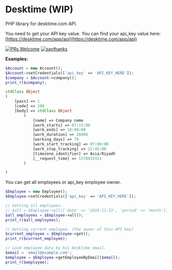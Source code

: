 # Desktime (WIP)
PHP library for desktime.com API.

You need to get your API key value. You can find your api_key value here: [https://desktime.com/app/api](https://desktime.com/app/api)

[![PRs Welcome](https://img.shields.io/badge/PRs-welcome-brightgreen.svg)](http://makeapullrequest.com)
[![saythanks](https://img.shields.io/badge/say-thanks-ff69b4.svg)](http://samaphp.com/contact-me)


**Examples:**
```php
$Account = new Account();
$Account->setCredentials(['api_key' => 'API_KEY_HERE']);
$company = $Account->company();
print_r($company);

stdClass Object
(
    [pass] => 1
    [code] => 200
    [body] => stdClass Object
        (
            [name] => Company name
            [work_starts] => 07:15:00
            [work_ends] => 18:00:00
            [work_duration] => 28800
            [working_days] => 79
            [work_start_tracking] => 07:00:00
            [work_stop_tracking] => 22:45:00
            [timezone_identifier] => Asia/Riyadh
            [__request_time] => 1578933311
        )

)
```

You can get all employees or api_key employee owner.
```php
$Employee = new Employee();
$Employee->setCredentials(['api_key' => 'API_KEY_HERE']);

// Getting all employees.
// $all = $Employee->all(['date' => '2019-11-13', 'period' => 'month']); //.
$all_employees = $Employee->all();
print_r($all_employees);

// Getting current employee. (the owner of this API key)
$current_employee = $Employee->get();
print_r($current_employee);

// Load employee data by his Desktime email.
$email = 'email@example.com';
$employee = $Employee->getEmployeeByEmail($email);
print_r($employee);
```
